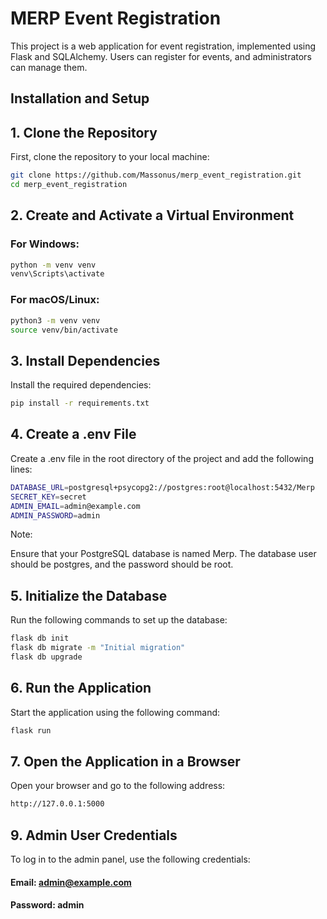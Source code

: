 # MERP Event Registration

This project is a web application for event registration, implemented using Flask and SQLAlchemy. Users can register for events, and administrators can manage them.

## Installation and Setup

## 1. Clone the Repository

First, clone the repository to your local machine:

```bash
git clone https://github.com/Massonus/merp_event_registration.git
cd merp_event_registration
```

## 2. Create and Activate a Virtual Environment

### For Windows:
```bash
python -m venv venv
venv\Scripts\activate
```

### For macOS/Linux:

```bash
python3 -m venv venv
source venv/bin/activate
```
## 3. Install Dependencies
   Install the required dependencies:

```bash
pip install -r requirements.txt
```

## 4. Create a .env File
Create a .env file in the root directory of the project and add the following lines:

```bash
DATABASE_URL=postgresql+psycopg2://postgres:root@localhost:5432/Merp
SECRET_KEY=secret
ADMIN_EMAIL=admin@example.com
ADMIN_PASSWORD=admin
```

Note:

Ensure that your PostgreSQL database is named Merp.
The database user should be postgres, and the password should be root.

## 5. Initialize the Database
Run the following commands to set up the database:
```bash
flask db init
flask db migrate -m "Initial migration"
flask db upgrade
```

## 6. Run the Application
Start the application using the following command:
```bash
flask run
```

## 7. Open the Application in a Browser
Open your browser and go to the following address:
```bash
http://127.0.0.1:5000
```

## 9. Admin User Credentials
To log in to the admin panel, use the following credentials:
#### Email: admin@example.com
#### Password: admin
